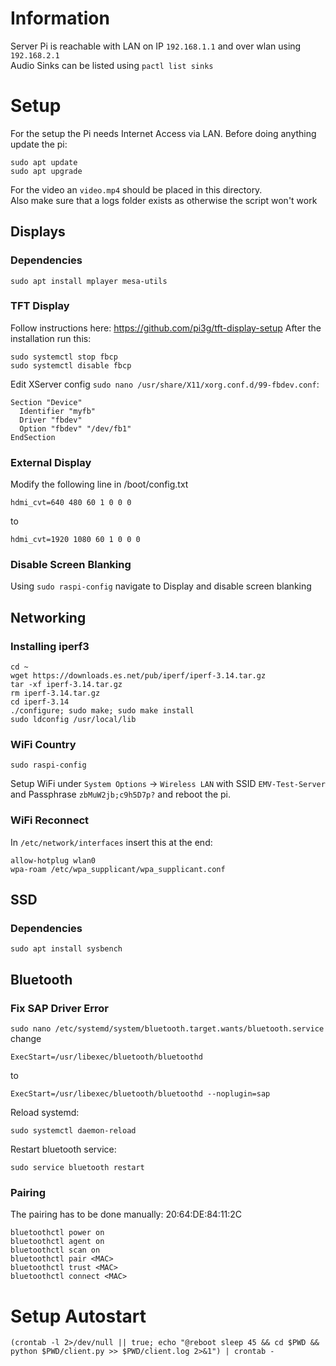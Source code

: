 # Information
Server Pi is reachable with LAN on IP `192.168.1.1` and over wlan using `192.168.2.1`  
Audio Sinks can be listed using `pactl list sinks`

# Setup
For the setup the Pi needs Internet Access via LAN.
Before doing anything update the pi:
```
sudo apt update
sudo apt upgrade
``` 
For the video an `video.mp4` should be placed in this directory.  
Also make sure that a logs folder exists as otherwise the script won't work

## Displays
### Dependencies
```
sudo apt install mplayer mesa-utils
```
### TFT Display
Follow instructions here: https://github.com/pi3g/tft-display-setup
After the installation run this:
```
sudo systemctl stop fbcp
sudo systemctl disable fbcp
```
Edit XServer config `sudo nano /usr/share/X11/xorg.conf.d/99-fbdev.conf`:
```
Section "Device"  
  Identifier "myfb"
  Driver "fbdev"
  Option "fbdev" "/dev/fb1"
EndSection
```
### External Display
Modify the following line in /boot/config.txt
```
hdmi_cvt=640 480 60 1 0 0 0
```
to
```
hdmi_cvt=1920 1080 60 1 0 0 0
```
### Disable Screen Blanking
Using `sudo raspi-config` navigate to Display and disable screen blanking

## Networking
### Installing iperf3
```
cd ~
wget https://downloads.es.net/pub/iperf/iperf-3.14.tar.gz
tar -xf iperf-3.14.tar.gz
rm iperf-3.14.tar.gz
cd iperf-3.14
./configure; sudo make; sudo make install
sudo ldconfig /usr/local/lib
```
### WiFi Country
```
sudo raspi-config
```
Setup WiFi under `System Options` -> `Wireless LAN` with SSID `EMV-Test-Server` and Passphrase `zbMuW2jb;c9h5D7p?` and reboot the pi.
### WiFi Reconnect
In `/etc/network/interfaces` insert this at the end:
```
allow-hotplug wlan0
wpa-roam /etc/wpa_supplicant/wpa_supplicant.conf
```

## SSD
### Dependencies
```
sudo apt install sysbench
```

## Bluetooth
### Fix SAP Driver Error
`sudo nano /etc/systemd/system/bluetooth.target.wants/bluetooth.service`
change
```
ExecStart=/usr/libexec/bluetooth/bluetoothd
```
to
```
ExecStart=/usr/libexec/bluetooth/bluetoothd --noplugin=sap
```
Reload systemd:
```
sudo systemctl daemon-reload
```
Restart bluetooth service:
```
sudo service bluetooth restart
```
### Pairing
The pairing has to be done manually: 20:64:DE:84:11:2C
```
bluetoothctl power on
bluetoothctl agent on
bluetoothctl scan on
bluetoothctl pair <MAC>
bluetoothctl trust <MAC>
bluetoothctl connect <MAC>
```

# Setup Autostart
```
(crontab -l 2>/dev/null || true; echo "@reboot sleep 45 && cd $PWD && python $PWD/client.py >> $PWD/client.log 2>&1") | crontab -
```